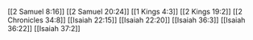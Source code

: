 [[2 Samuel 8:16]]
[[2 Samuel 20:24]]
[[1 Kings 4:3]]
[[2 Kings 19:2]]
[[2 Chronicles 34:8]]
[[Isaiah 22:15]]
[[Isaiah 22:20]]
[[Isaiah 36:3]]
[[Isaiah 36:22]]
[[Isaiah 37:2]]
